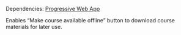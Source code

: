 Dependencies: [Progressive Web App](https://www.drupal.org/project/pwa)

Enables “Make course available offline” button to download course materials for later use.